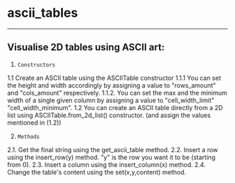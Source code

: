 # ascii_tables
------------------------------------
Visualise 2D tables using ASCII art:
------------------------------------

1.     Constructors
1.1    Create an ASCII table using the ASCIITable constructor
1.1.1  You can set the height and width accordingly by assigning a value to "rows_amount" and "cols_amount" respectively.
1.1.2. You can set the max and the minimum width of a single given column by assigning a value to "cell_width_limit" "cell_width_minimum".
1.2    You can create an ASCII table directly from a 2D list using ASCIITable.from_2d_list() constructor. (and assign the values mentioned in (1.2))

2.     Methods
2.1.   Get the final string using the get_ascii_table method.
2.2.   Insert a row using the insert_row(y) method. "y" is the row you want it to be (starting from 0).
2.3.   Insert a column using the insert_column(x) method.
2.4.   Change the table's content using the set(x,y,content) method.




 
